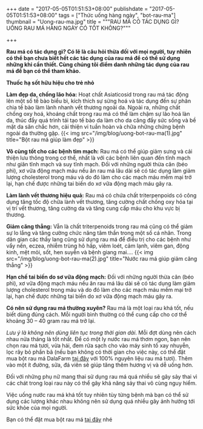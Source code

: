 +++
date = "2017-05-05T01:51:53+08:00"
publishdate = "2017-05-05T01:51:53+08:00"
tags = ["Thức uống hàng ngày", "bot-rau-ma"]
thumbnail = "Uong-rau-ma.jpg"
title = """RAU MÁ CÓ TÁC DỤNG GÌ?  
UỐNG RAU MÁ HÀNG NGÀY CÓ TỐT KHÔNG?"""

+++
 
**Rau má có tác dụng gì? Có lẽ là câu hỏi thừa đối với mọi người, tuy nhiên  có thể bạn chưa biết hết các tác dụng của rau má để có thể sử dụng những khi cần thiết. Cùng chúng tôi điểm danh những tác dụng của rau má để bạn có thể tham khảo.**

**Thuốc hạ sốt hữu hiệu cho trẻ nhỏ**

**Làm đẹp da, chống lão hóa:** Hoạt chất Asiaticosid trong rau má tác động lên một số tế bào biểu bì, kích thích sự sừng hoá và tác dụng đến sự phân chia tế bào làm lành nhanh vết thương ngoài da. Ngoài ra, những chất chống oxy hoá, khoáng chất trong rau má có thể làm chậm sự lão hoá làn da, thúc đẩy quá trình tái tạo tế bào da làm cho da căng đầy sức sống và bề mặt da săn chắc hơn, cải thiện vi tuần hoàn và chữa những chứng bệnh ngoài da thường gặp.
{{< img src="/img/blog/uong-bot-rau-ma(1).jpg" title="Bột rau má giúp làm đẹp" >}} 

**Vô cùng tốt cho các bệnh tim mạch:** Rau má có thể giúp giảm sưng và cải thiện lưu thông trong cơ thể, nhất là với các bệnh liên quan đến tĩnh mạch như giãn tĩnh mạch và suy tĩnh mạch. Đối với những người thừa cân (béo phì), xơ vữa động mạch máu nếu ăn rau má lâu dài sẽ có tác dụng làm giảm lượng cholesterol trong máu và do đó làm cho các mạch máu mềm mại trở lại, hạn chế được những tai biến do xơ vữa động mạch máu gây ra.

**Làm lành vết thương hiệu quả:** Rau má có chứa chất triterpenpoids có công dụng tăng tốc độ chữa lành vết thương, tăng cường chất chống oxy hóa tại vị trí vết thương, tăng cường da và tăng cung cấp máu cho khu vực bị thương.

**Giảm căng thẳng:** Vẫn là chất triterpenoids trong rau má cũng có thể giảm sự lo lắng và 
tăng cường chức năng tâm thần trong một số cá nhân. Trong dân gian các thầy lang cũng sử dụng rau má để điều trị cho các bệnh như vẩy nến, eczea, nhiễm trùng hô hấp, viêm loét, cảm lạnh, viêm gan, động kinh, mệt mỏi, sốt, hen suyễn và bệnh giang mai….
{{< img src="/img/blog/uong-bot-rau-ma(2).jpg" title="Nước rau má giúp giảm căng thẳng" >}} 

**Hạn chế tai biến do sơ vữa động mạch:** Đối với những người thừa cân (béo phì), xơ vữa động mạch máu nếu ăn rau má lâu dài sẽ có tác dụng làm giảm lượng cholesterol trong máu và do đó làm cho các mạch máu mềm mại trở lại, hạn chế được những tai biến do xơ vữa động mạch máu gây ra.

**Có nên sử dụng rau má thường xuyên?**
Rau má là một loại rau khá tốt, nếu biết dùng đúng cách. Mỗi người bình thường có thể cung cấp cho cơ thể khoảng 30 – 40 gram rau má trở lại. 

_Lưu ý là không nên dùng liên tục trong thời gian dài_. Mỗi đợt dùng nên cách nhau nửa tháng là tốt nhất. Để có một ly nước rau má thơm ngon, bạn nên chọn rau má tươi, vừa hái, đem rửa sạch cho vào máy sinh tố xay nhuyễn, lọc rây bỏ phần bã (nếu bạn không có thời gian cho việc này, có thể đặt mua bột rau má DalaFarm [tại đây](/san-pham/bot-rau-ma-100g/) với 100% nguyên liệu rau má tươi). Thêm vào một ít đường, sữa, đá viên sẽ giúp tăng thêm hương vị và dễ uống hơn. 

Đối với những phụ nữ mang thai sử dụng rau má quá nhiều sẽ gây sảy thai vì các chát trong loại rau này có thể gây khả năng sảy thai vô cùng nguy hiểm.

Việc uống nước rau má khá tốt tuy nhiên tùy từng bệnh mà bạn có thể sử dụng các lượng khác nhau không nên sử dụng quá nhiều gây ảnh hưởng tới sức khỏe của mọi người.

Bạn có thể đặt mua bột rau má [tại đây](/san-pham/bot-rau-ma-100g/) nhé
